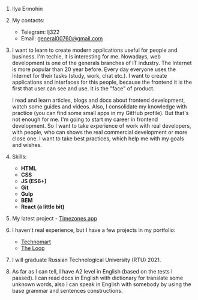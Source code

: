 1. Ilya Ermohin

2. My contacts:
   * Telegram: lj322
   * Email: general00760@gmail.com

3. I want to learn to create modern applications useful for people and business. I'm techie, it is interesting for me.
   Nowadays, web development is one of the generals branches of IT industry. The Internet is more popular than 20 year before.
   Every day everyone uses the Internet for their tasks (study, work, chat etc.). I want to create applications and interfaces for this people,
   because the frontend it is the first that user can see and use. It is the "face" of product.

   I read and learn articles, blogs and docs about frontend development, watch some guides and videos.
   Also, I consolidate my knowledge with practice (you can find some small apps in my GitHub profile).
   But that's not enough for me. I'm going to start my career in frontend development.
   So I want to take experience of work with real developers, with people, who can shows the real commercial development or more close one. I want to take best practices, which help me with my goals and wishes.   

4. Skills:
    * **HTML**
    * **CSS**
    * **JS (ES6+)**
    * **Git**
    * **Gulp**
    * **BEM**
    * **React (a little bit)**

5. My latest project - [Timezones app](https://github.com/LimonJuice322/timezones_app)

6. I haven't real experience, but I have a few projects in my portfolio:
   * [Technomart](https://limonjuice322.github.io/1479477-technomart-28/)
   * [The Loop](https://limonjuice322.github.io/the_loop-training-/)

7. I will graduate Russian Technological University (RTU) 2021.

8. As far as I can tell, I have A2 level in English (based on the tests I passed). I can read docs in English with dictionary for translate some unknown words,
   also I can speak in English with somebody by using the base grammar and sentences constructions.
